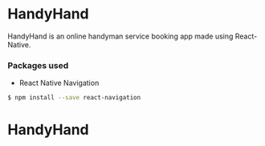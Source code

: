# HandyHand
HandyHand is an online handyman service booking app made using React-Native.

### Packages used

 - React Native Navigation
 ```sh
$ npm install --save react-navigation
```
# HandyHand
